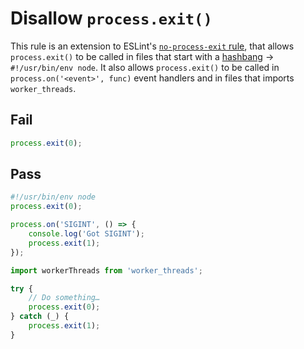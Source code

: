 # Disallow `process.exit()`

<!-- Do not manually modify RULE_NOTICE part -->
<!-- RULE_NOTICE_START -->
<!-- RULE_NOTICE_END -->

This rule is an extension to ESLint's [`no-process-exit` rule](https://eslint.org/docs/rules/no-process-exit), that allows `process.exit()` to be called in files that start with a [hashbang](https://en.wikipedia.org/wiki/Shebang_(Unix)) → `#!/usr/bin/env node`. It also allows `process.exit()` to be called in `process.on('<event>', func)` event handlers and in files that imports `worker_threads`.

## Fail

```js
process.exit(0);
```

## Pass

```js
#!/usr/bin/env node
process.exit(0);
```

```js
process.on('SIGINT', () => {
    console.log('Got SIGINT');
    process.exit(1);
});
```

```js
import workerThreads from 'worker_threads';

try {
	// Do something…
	process.exit(0);
} catch (_) {
	process.exit(1);
}
```
